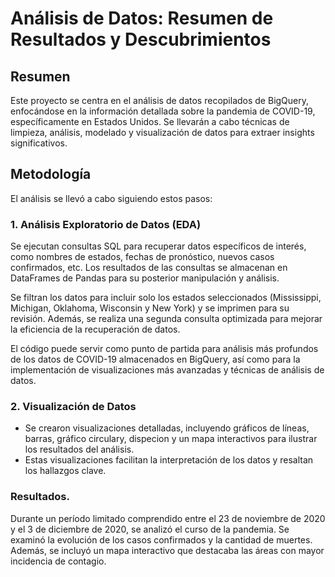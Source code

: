 # Análisis de Datos: Resumen de Resultados y Descubrimientos

## Resumen

Este proyecto se centra en el análisis de datos recopilados de BigQuery, enfocándose en la información detallada sobre la pandemia de COVID-19, específicamente en Estados Unidos. Se llevarán a cabo técnicas de limpieza, análisis, modelado y visualización de datos para extraer insights significativos.

## Metodología

El análisis se llevó a cabo siguiendo estos pasos:

### 1. Análisis Exploratorio de Datos (EDA)

Se ejecutan consultas SQL para recuperar datos específicos de interés, como nombres de estados, fechas de pronóstico, nuevos casos confirmados, etc. Los resultados de las consultas se almacenan en DataFrames de Pandas para su posterior manipulación y análisis.

Se filtran los datos para incluir solo los estados seleccionados (Mississippi, Michigan, Oklahoma, Wisconsin y New York) y se imprimen para su revisión. Además, se realiza una segunda consulta optimizada para mejorar la eficiencia de la recuperación de datos.

El código puede servir como punto de partida para análisis más profundos de los datos de COVID-19 almacenados en BigQuery, así como para la implementación de visualizaciones más avanzadas y técnicas de análisis de datos.


### 2. Visualización  de Datos

- Se crearon visualizaciones detalladas, incluyendo gráficos de líneas, barras, gráfico circulary, dispecion y un mapa interactivos para ilustrar los resultados del análisis.
- Estas visualizaciones facilitan la interpretación de los datos y resaltan los hallazgos clave.


### Resultados.


Durante un período limitado comprendido entre el 23 de noviembre de 2020 y el 3 de diciembre de 2020, se analizó el curso de la pandemia. Se examinó la evolución de los casos confirmados y la cantidad de muertes. Además, se incluyó un mapa interactivo que destacaba las áreas con mayor incidencia de contagio.


